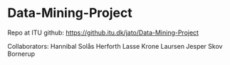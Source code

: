 # Data-Mining-Project

Repo at ITU github: https://github.itu.dk/jato/Data-Mining-Project

Collaborators: 
Hannibal Solås Herforth
Lasse Krone Laursen
Jesper Skov Bornerup
